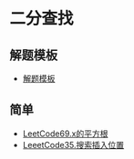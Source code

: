 # 二分查找
## 解题模板
- [解题模板](docs/模板.md)
## 简单
- [LeetCode69.x的平方根](docs/LeetCode69.x的平方根.md)
- [LeeetCode35.搜索插入位置](docs/LeeetCode35.搜索插入位置.md)
